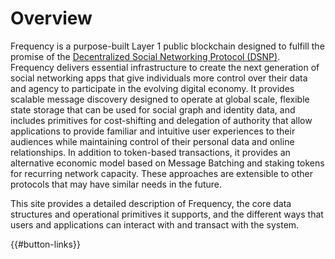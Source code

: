 # Overview

Frequency is a purpose-built Layer 1 public blockchain designed to fulfill the promise of the [Decentralized Social Networking Protocol (DSNP)](https://www.dsnp.org).
Frequency delivers essential infrastructure to create the next generation of social networking apps that give individuals more control over their data and agency to participate in the evolving digital economy.
It provides scalable message discovery designed to operate at global scale, flexible state storage that can be used for social graph and identity data, and includes primitives for cost-shifting and delegation of authority that allow applications to provide familiar and intuitive user experiences to their audiences while maintaining control of their personal data and online relationships.
In addition to token-based transactions, it provides an alternative economic model based on Message Batching and staking tokens for recurring network capacity.
These approaches are extensible to other protocols that may have similar needs in the future.

This site provides a detailed description of Frequency, the core data structures and operational primitives it supports, and the different ways that users and applications can interact with and transact with the system.

{{#button-links}}
